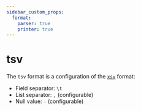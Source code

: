 ```yaml
---
sidebar_custom_props:
  format:
    parser: true
    printer: true
---
```


# tsv

The `tsv` format is a configuration of the [`xsv`](xsv.md) format:

- Field separator: `\t`
- List separator: `,` (configurable)
- Null value: `-` (configurable)
